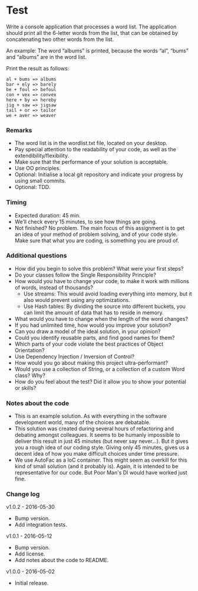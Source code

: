 # Test

Write a console application that processes a word list. The application should print all the 6-letter words from the list, that can be obtained by concatenating two other words from the list.

An example: The word “albums” is printed, because the words “al”, “bums” and “albums” are in the word list.

Print the result as follows:

```
al + bums => albums
bar + ely => barely
be + foul => befoul
con + vex => convex
here + by => hereby
jig + saw => jigsaw
tail + or => tailor
we + aver => weaver
```

### Remarks
- The word list is in the wordlist.txt file, located on your desktop.
- Pay special attention to the readability of your code, as well as the extendibility/flexibility.
- Make sure that the performance of your solution is acceptable.
- Use OO principles.
- Optional: Initialise a local git repository and indicate your progress by using small commits.
- Optional: TDD.

### Timing
- Expected duration: 45 min.
- We’ll check every 15 minutes, to see how things are going.
- Not finished? No problem. The main focus of this assignment is to get an idea of your method of problem solving, and of your code style. Make sure that what you are coding, is something you are proud of.

### Additional questions
- How did you begin to solve this problem? What were your first steps?
- Do your classes follow the Single Responsibility Principle?
- How would you have to change your code, to make it work with millions of words, instead of thousands?
  - Use streams: This would avoid loading everything into memory, but it also would prevent using any optimizations.
  - Use Hash tables: By dividing the source into different buckets, you can limit the amount of data that has to reside in memory.
- What would you have to change when the length of the word changes?
- If you had unlimited time, how would you improve your solution?
- Can you draw a model of the ideal solution, in your opinion?
- Could you identify reusable parts, and find good names for them?
- Which parts of your code violate the best practices of Object Orientation?
- Use Dependency Injection / Inversion of Control?
- How would you go about making this project ultra-performant? 
- Would you use a collection of String, or a collection of a custom Word class? Why?
- How do you feel about the test? Did it allow you to show your potential or skills?

### Notes about the code
- This is an example solution. As with everything in the software development world, many of the choices are debatable.
- This solution was created during several hours of refactoring and debating amongst colleagues. It seems to be humanly impossible to deliver this result in just 45 minutes (but never say never...). But it gives you a rough idea of our coding style. Giving only 45 minutes, gives us a decent idea of how you make difficult choices under time pressure.
- We use AutoFac as a IoC container. This might seem as overkill for this kind of small solution (and it probably is). Again, it is intended to be representative for our code. But Poor Man's DI would have worked just fine.

### Change log
v1.0.2 - 2016-05-30
- Bump version.
- Add integration tests.

v1.0.1 - 2016-05-12
- Bump version.
- Add license.
- Add notes about the code to README.

v1.0.0 - 2016-05-02
- Initial release.